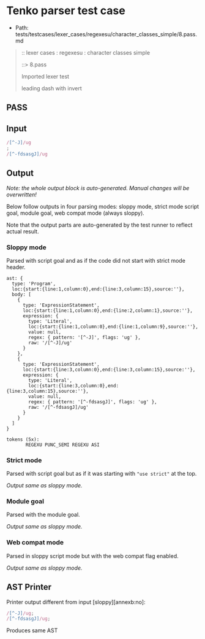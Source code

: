 # Tenko parser test case

- Path: tests/testcases/lexer_cases/regexesu/character_classes_simple/8.pass.md

> :: lexer cases : regexesu : character classes simple
>
> ::> 8.pass
>
> Imported lexer test
>
> leading dash with invert

## PASS

## Input

`````js
/[^-J]/ug
;
/[^-fdsasgJ]/ug
`````

## Output

_Note: the whole output block is auto-generated. Manual changes will be overwritten!_

Below follow outputs in four parsing modes: sloppy mode, strict mode script goal, module goal, web compat mode (always sloppy).

Note that the output parts are auto-generated by the test runner to reflect actual result.

### Sloppy mode

Parsed with script goal and as if the code did not start with strict mode header.

`````
ast: {
  type: 'Program',
  loc:{start:{line:1,column:0},end:{line:3,column:15},source:''},
  body: [
    {
      type: 'ExpressionStatement',
      loc:{start:{line:1,column:0},end:{line:2,column:1},source:''},
      expression: {
        type: 'Literal',
        loc:{start:{line:1,column:0},end:{line:1,column:9},source:''},
        value: null,
        regex: { pattern: '[^-J]', flags: 'ug' },
        raw: '/[^-J]/ug'
      }
    },
    {
      type: 'ExpressionStatement',
      loc:{start:{line:3,column:0},end:{line:3,column:15},source:''},
      expression: {
        type: 'Literal',
        loc:{start:{line:3,column:0},end:{line:3,column:15},source:''},
        value: null,
        regex: { pattern: '[^-fdsasgJ]', flags: 'ug' },
        raw: '/[^-fdsasgJ]/ug'
      }
    }
  ]
}

tokens (5x):
       REGEXU PUNC_SEMI REGEXU ASI
`````

### Strict mode

Parsed with script goal but as if it was starting with `"use strict"` at the top.

_Output same as sloppy mode._

### Module goal

Parsed with the module goal.

_Output same as sloppy mode._

### Web compat mode

Parsed in sloppy script mode but with the web compat flag enabled.

_Output same as sloppy mode._

## AST Printer

Printer output different from input [sloppy][annexb:no]:

````js
/[^-J]/ug;
/[^-fdsasgJ]/ug;
````

Produces same AST
